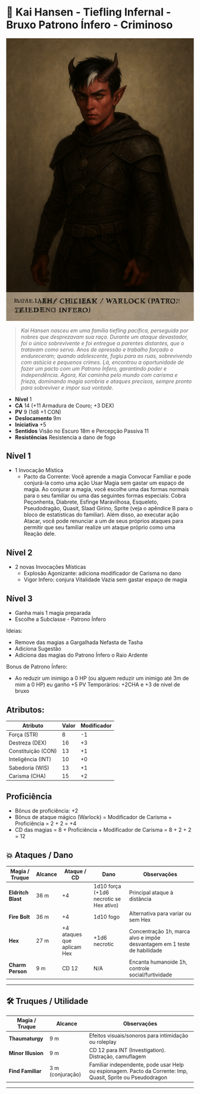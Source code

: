 # 🔮 Kai Hansen - Tiefling Infernal - Bruxo Patrono Ínfero - Criminoso

![Kai Hansen](kai-hansen-v1.png)

> _Kai Hansen nasceu em uma família tiefling pacífica, perseguida por nobres que desprezavam sua raça. Durante um ataque devastador, foi o único sobrevivente e foi entregue a parentes distantes, que o tratavam como servo. Anos de opressão e trabalho forçado o endureceram; quando adolescente, fugiu para as ruas, sobrevivendo com astúcia e pequenos crimes. Lá, encontrou a oportunidade de fazer um pacto com um Patrono Ínfero, garantindo poder e independência. Agora, Kai caminha pelo mundo com carisma e frieza, dominando magia sombria e ataques precisos, sempre pronto para sobreviver e impor sua vontade._

- **Nível** 1
- **CA** 14 (+11 Armadura de Couro; +3 DEX)
- **PV** 9 (1d8 +1 CON)
- **Deslocamento** 9m
- **Iniciativa** +5
- **Sentidos** Visão no Escuro 18m e Percepção Passiva 11
- **Resistências** Resistencia a dano de fogo

## Nível 1

- 1 Invocação Mística
  - Pacto da Corrente: Você aprende a magia Convocar Familiar e pode conjurá-la como uma ação Usar Magia sem gastar um espaço
de magia. Ao conjurar a magia, você escolhe uma das formas normais para o seu familiar ou uma das seguintes formas especiais: Cobra Peçonhenta, Diabrete, Esfinge Maravilhosa, Esqueleto, Pseudodragão, Quasit, Slaad Girino, Sprite (veja o apêndice B para o bloco de estatísticas do familiar). Além disso, ao executar ação Atacar, você pode renunciar a um de seus próprios ataques para permitir que seu familiar realize um ataque próprio como uma Reação dele.

## Nível 2 

- 2 novas Invocações Místicas
  - Explosão Agonizante: adiciona modificador de Carisma no dano
  - Vigor Infero: conjura Vitalidade Vazia sem gastar espaço de magia  

## Nível 3 

- Ganha mais 1 magia preparada
- Escolhe a Subclasse - Patrono Ínfero

Ideias:
- Remove das magias a Gargalhada Nefasta de Tasha
- Adiciona Sugestão
- Adiciona das magias do Patrono Ínfero o Raio Ardente

Bonus de Patrono Ínfero:
- Ao reduzir um inimigo a 0 HP (ou alguem reduzir um inimigo até 3m de mim a 0 HP) eu ganho +5 PV Temporários: +2CHA e +3 de nivel de bruxo


## Atributos:

| Atributo           | Valor | Modificador                 |
| ------------------ | ----- | --------------------------- |
| Força (STR)        | 8     | -1                          |
| Destreza (DEX)     | 16    | +3 |
| Constituição (CON) | 13    | +1 |
| Inteligência (INT) | 10    | +0                          |
| Sabedoria (WIS)    | 13    | +1                          |
| Carisma (CHA)      | 15    | +2                          |

## Proficiência

- Bônus de proficiência: +2
- Bônus de ataque mágico (Warlock) = Modificador de Carisma + Proficiência = 2 + 2 = +4
- CD das magias = 8 + Proficiência + Modificador de Carisma = 8 + 2 + 2 = 12

## 💥 Ataques / Dano

| Magia / Truque | Alcance | Ataque / CD | Dano | Observações |
|----------------|--------|------------|------|------------|
| **Eldritch Blast** | 36 m | +4 | 1d10 força (+1d6 necrotic se Hex ativo) | Principal ataque à distância |
| **Fire Bolt** | 36 m | +4 | 1d10 fogo | Alternativa para variar ou sem Hex |
| **Hex** | 27 m | +4 ataques que aplicam Hex | +1d6 necrotic | Concentração 1h, marca alvo e impõe desvantagem em 1 teste de habilidade |
| **Charm Person** | 9 m | CD 12 | N/A | Encanta humanoide 1h, controle social/furtividade |

---

## 🛠 Truques / Utilidade

| Magia / Truque | Alcance | Observações |
|----------------|--------|------------|
| **Thaumaturgy** | 9 m | Efeitos visuais/sonoros para intimidação ou roleplay |
| **Minor Illusion** | 9 m | CD 12 para INT (Investigation). Distração, camuflagem |
| **Find Familiar** | 3 m (conjuração) | Familiar independente, pode usar Help ou espionagem. Pacto da Corrente: Imp, Quasit, Sprite ou Pseudodragon |

---



